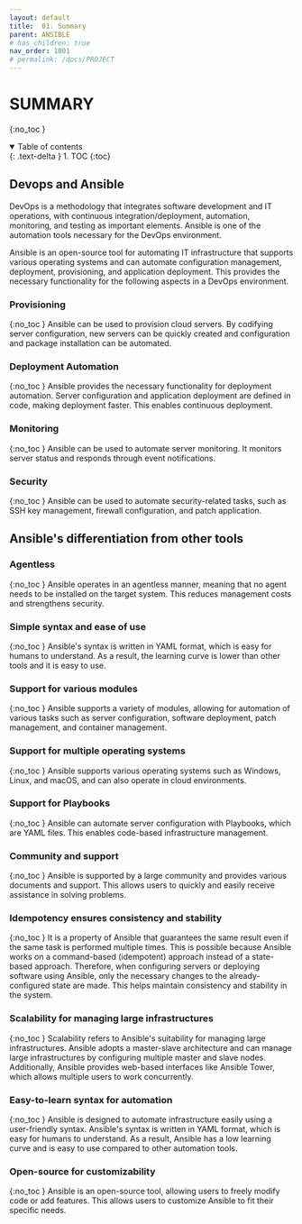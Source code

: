 ```yaml
---
layout: default
title:  01. Summary
parent: ANSIBLE
# has_children: true
nav_order: 1001
# permalink: /docs/PROJECT
---
```


# SUMMARY

{:no_toc }

<details open markdown="block">  
  <summary>
    Table of contents
  </summary>
  {: .text-delta }
1. TOC  
{:toc}
</details>

## Devops and Ansible

DevOps is a methodology that integrates software development and IT operations, with continuous integration/deployment, automation, monitoring, and testing as important elements. Ansible is one of the automation tools necessary for the DevOps environment.

Ansible is an open-source tool for automating IT infrastructure that supports various operating systems and can automate configuration management, deployment, provisioning, and application deployment. This provides the necessary functionality for the following aspects in a DevOps environment.

### Provisioning  
{:no_toc }
Ansible can be used to provision cloud servers. By codifying server configuration, new servers can be quickly created and configuration and package installation can be automated.

### Deployment Automation
{:no_toc }
Ansible provides the necessary functionality for deployment automation. Server configuration and application deployment are defined in code, making deployment faster. This enables continuous deployment.

### Monitoring  
{:no_toc }
Ansible can be used to automate server monitoring. It monitors server status and responds through event notifications.

### Security
{:no_toc }
Ansible can be used to automate security-related tasks, such as SSH key management, firewall configuration, and patch application.

## Ansible's differentiation from other tools

### Agentless
{:no_toc }
Ansible operates in an agentless manner, meaning that no agent needs to be installed on the target system. This reduces management costs and strengthens security.

### Simple syntax and ease of use
{:no_toc }
Ansible's syntax is written in YAML format, which is easy for humans to understand. As a result, the learning curve is lower than other tools and it is easy to use.

### Support for various modules
{:no_toc }
Ansible supports a variety of modules, allowing for automation of various tasks such as server configuration, software deployment, patch management, and container management.

### Support for multiple operating systems
{:no_toc }
Ansible supports various operating systems such as Windows, Linux, and macOS, and can also operate in cloud environments.

### Support for Playbooks
{:no_toc }
Ansible can automate server configuration with Playbooks, which are YAML files. This enables code-based infrastructure management.

### Community and support
{:no_toc }
Ansible is supported by a large community and provides various documents and support. This allows users to quickly and easily receive assistance in solving problems.

### Idempotency ensures consistency and stability
{:no_toc }
It is a property of Ansible that guarantees the same result even if the same task is performed multiple times. This is possible because Ansible works on a command-based (idempotent) approach instead of a state-based approach. Therefore, when configuring servers or deploying software using Ansible, only the necessary changes to the already-configured state are made. This helps maintain consistency and stability in the system.

### Scalability for managing large infrastructures  
{:no_toc }
Scalability refers to Ansible's suitability for managing large infrastructures. Ansible adopts a master-slave architecture and can manage large infrastructures by configuring multiple master and slave nodes. Additionally, Ansible provides web-based interfaces like Ansible Tower, which allows multiple users to work concurrently.

### Easy-to-learn syntax for automation
{:no_toc }
Ansible is designed to automate infrastructure easily using a user-friendly syntax. Ansible's syntax is written in YAML format, which is easy for humans to understand. As a result, Ansible has a low learning curve and is easy to use compared to other automation tools.

### Open-source for customizability
{:no_toc }
Ansible is an open-source tool, allowing users to freely modify code or add features. This allows users to customize Ansible to fit their specific needs.
